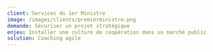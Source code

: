 ```yaml
---
client: Services du 1er Ministre
image: /images/clients/premierministre.png
demande: Sécuriser un projet stratégique
enjeu: Installer une culture de coopération dans un marché public
solution: Coaching agile
---
```



